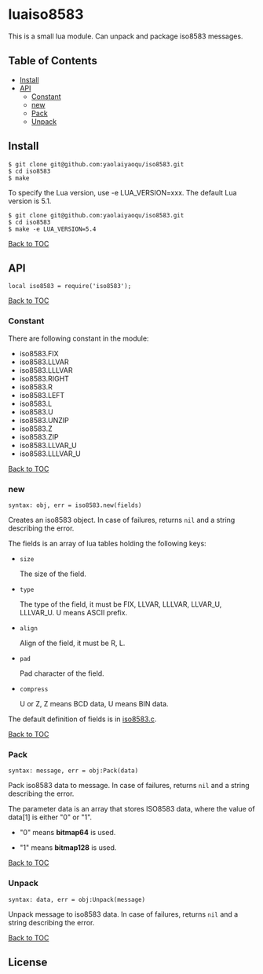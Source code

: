 # luaiso8583

This is a small lua module. Can unpack and package iso8583 messages.

## Table of Contents

* [Install](#install)
* [API](#api)
    * [Constant](#constant)
    * [new](#new)
    * [Pack](#pack)
    * [Unpack](#unpack)

## Install

```
$ git clone git@github.com:yaolaiyaoqu/iso8583.git
$ cd iso8583
$ make
```

To specify the Lua version, use -e LUA_VERSION=xxx. The default Lua version is 5.1.

```
$ git clone git@github.com:yaolaiyaoqu/iso8583.git
$ cd iso8583
$ make -e LUA_VERSION=5.4
```

[Back to TOC](#table-of-contents)

## API

`local iso8583 = require('iso8583');`

[Back to TOC](#table-of-contents)

### Constant

There are following constant in the module:

* iso8583.FIX
* iso8583.LLVAR
* iso8583.LLLVAR
* iso8583.RIGHT
* iso8583.R
* iso8583.LEFT
* iso8583.L
* iso8583.U
* iso8583.UNZIP
* iso8583.Z
* iso8583.ZIP
* iso8583.LLVAR_U
* iso8583.LLLVAR_U

[Back to TOC](#table-of-contents)

### new

`syntax: obj, err = iso8583.new(fields)`

Creates an iso8583 object. In case of failures, returns `nil` and a string describing the error.

The fields is an array of lua tables holding the following keys:

* `size`

    The size of the field.

* `type`

    The type of the field, it must be FIX, LLVAR, LLLVAR, LLVAR_U, LLLVAR_U. U means ASCII prefix.

* `align`

    Align of the field, it must be R, L.

* `pad`

    Pad character of the field.

* `compress`

    U or Z, Z means BCD data, U means BIN data.

The default definition of fields is in [iso8583.c](iso8583.c#L57).

[Back to TOC](#table-of-contents)

### Pack

`syntax: message, err = obj:Pack(data)`

Pack iso8583 data to message. In case of failures, returns `nil` and a string describing the error.

The parameter data is an array that stores ISO8583 data, where the value of data[1] is either "0" or "1".

* "0" means **bitmap64** is used.

* "1" means **bitmap128** is used.

[Back to TOC](#table-of-contents)

### Unpack

`syntax: data, err = obj:Unpack(message)`

Unpack message to iso8583 data. In case of failures, returns `nil` and a string describing the error.

[Back to TOC](#table-of-contents)

## License


